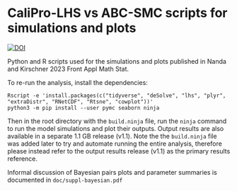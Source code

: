 # CaliPro-LHS vs ABC-SMC scripts for simulations and plots

[![DOI](https://zenodo.org/badge/699542621.svg)](https://zenodo.org/badge/latestdoi/699542621)

Python and R scripts used for the simulations and plots published in
Nanda and Kirschner 2023 Front Appl Math Stat.

To re-run the analysis, install the dependencies:

```shell
Rscript -e 'install.packages(c("tidyverse", "deSolve", "lhs", "plyr", "extraDistr", "RNetCDF", "Rtsne", "cowplot"))'
python3 -m pip install --user pymc seaborn ninja
```

Then in the root directory with the `build.ninja` file,
run the `ninja` command to run the model simulations and plot their outputs.
Output results are also available in a separate 1.1 GB release (v1.1).
Note the the `build.ninja` file was added later
to try and automate running the entire analysis,
therefore please instead refer to the output results release (v1.1)
as the primary results reference.

Informal discussion of Bayesian pairs plots and parameter summaries
is documented in `doc/suppl-bayesian.pdf`

